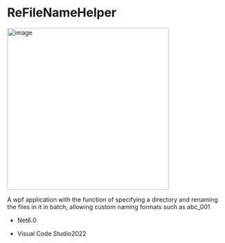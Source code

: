 # ReFileNameHelper

<img width="376" alt="image" src="https://user-images.githubusercontent.com/5934540/219982020-0beb6b31-2321-4215-96f9-55154c6dba1f.png">


A wpf application with the function of specifying a directory and renaming the files in it in batch, allowing custom naming formats such as abc_001

- Net6.0

- Visual Code Studio2022

